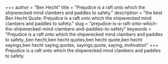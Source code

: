 +++
author = "Ben Hecht"
title = "Prejudice is a raft onto which the shipwrecked mind clambers and paddles to safety."
description = "the best Ben Hecht Quote: Prejudice is a raft onto which the shipwrecked mind clambers and paddles to safety."
slug = "prejudice-is-a-raft-onto-which-the-shipwrecked-mind-clambers-and-paddles-to-safety"
keywords = "Prejudice is a raft onto which the shipwrecked mind clambers and paddles to safety.,ben hecht,ben hecht quotes,ben hecht quote,ben hecht sayings,ben hecht saying,quotes, sayings,quote, saying, motivation"
+++
Prejudice is a raft onto which the shipwrecked mind clambers and paddles to safety.
